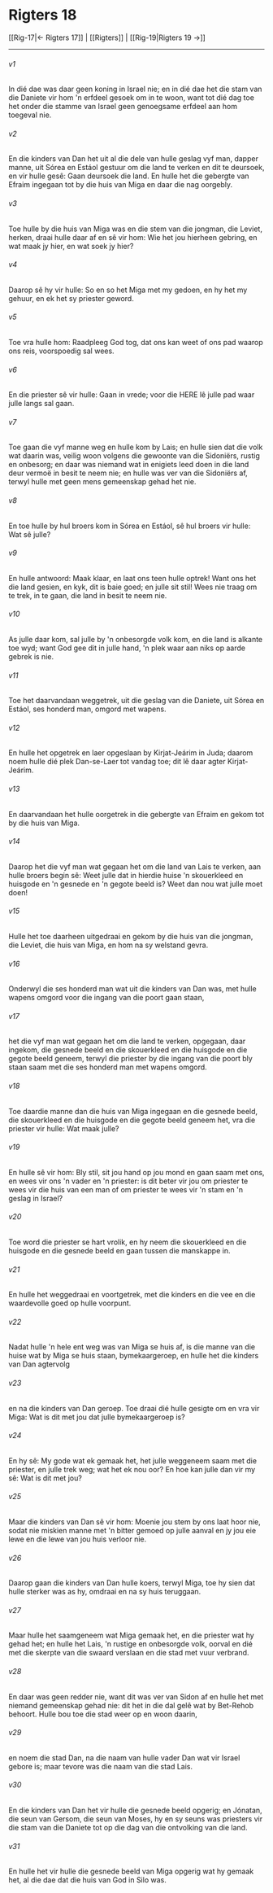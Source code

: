 # Rigters 18

[[Rig-17|← Rigters 17]] | [[Rigters]] | [[Rig-19|Rigters 19 →]]
***

###### v1
In dié dae was daar geen koning in Israel nie; en in dié dae het die stam van die Daniete vir hom 'n erfdeel gesoek om in te woon, want tot dié dag toe het onder die stamme van Israel geen genoegsame erfdeel aan hom toegeval nie. 
###### v2
En die kinders van Dan het uit al die dele van hulle geslag vyf man, dapper manne, uit Sórea en Estáol gestuur om die land te verken en dit te deursoek, en vir hulle gesê: Gaan deursoek die land. En hulle het die gebergte van Efraim ingegaan tot by die huis van Miga en daar die nag oorgebly. 
###### v3
Toe hulle by die huis van Miga was en die stem van die jongman, die Leviet, herken, draai hulle daar af en sê vir hom: Wie het jou hierheen gebring, en wat maak jy hier, en wat soek jy hier? 
###### v4
Daarop sê hy vir hulle: So en so het Miga met my gedoen, en hy het my gehuur, en ek het sy priester geword. 
###### v5
Toe vra hulle hom: Raadpleeg God tog, dat ons kan weet of ons pad waarop ons reis, voorspoedig sal wees. 
###### v6
En die priester sê vir hulle: Gaan in vrede; voor die HERE lê julle pad waar julle langs sal gaan. 
###### v7
Toe gaan die vyf manne weg en hulle kom by Lais; en hulle sien dat die volk wat daarin was, veilig woon volgens die gewoonte van die Sidoniërs, rustig en onbesorg; en daar was niemand wat in enigiets leed doen in die land deur vermoë in besit te neem nie; en hulle was ver van die Sidoniërs af, terwyl hulle met geen mens gemeenskap gehad het nie. 
###### v8
En toe hulle by hul broers kom in Sórea en Estáol, sê hul broers vir hulle: Wat sê julle? 
###### v9
En hulle antwoord: Maak klaar, en laat ons teen hulle optrek! Want ons het die land gesien, en kyk, dit is baie goed; en julle sit stil! Wees nie traag om te trek, in te gaan, die land in besit te neem nie. 
###### v10
As julle daar kom, sal julle by 'n onbesorgde volk kom, en die land is alkante toe wyd; want God gee dit in julle hand, 'n plek waar aan niks op aarde gebrek is nie. 
###### v11
Toe het daarvandaan weggetrek, uit die geslag van die Daniete, uit Sórea en Estáol, ses honderd man, omgord met wapens. 
###### v12
En hulle het opgetrek en laer opgeslaan by Kirjat-Jeárim in Juda; daarom noem hulle dié plek Dan-se-Laer tot vandag toe; dit lê daar agter Kirjat-Jeárim. 
###### v13
En daarvandaan het hulle oorgetrek in die gebergte van Efraim en gekom tot by die huis van Miga. 
###### v14
Daarop het die vyf man wat gegaan het om die land van Lais te verken, aan hulle broers begin sê: Weet julle dat in hierdie huise 'n skouerkleed en huisgode en 'n gesnede en 'n gegote beeld is? Weet dan nou wat julle moet doen! 
###### v15
Hulle het toe daarheen uitgedraai en gekom by die huis van die jongman, die Leviet, die huis van Miga, en hom na sy welstand gevra. 
###### v16
Onderwyl die ses honderd man wat uit die kinders van Dan was, met hulle wapens omgord voor die ingang van die poort gaan staan, 
###### v17
het die vyf man wat gegaan het om die land te verken, opgegaan, daar ingekom, die gesnede beeld en die skouerkleed en die huisgode en die gegote beeld geneem, terwyl die priester by die ingang van die poort bly staan saam met die ses honderd man met wapens omgord. 
###### v18
Toe daardie manne dan die huis van Miga ingegaan en die gesnede beeld, die skouerkleed en die huisgode en die gegote beeld geneem het, vra die priester vir hulle: Wat maak julle? 
###### v19
En hulle sê vir hom: Bly stil, sit jou hand op jou mond en gaan saam met ons, en wees vir ons 'n vader en 'n priester: is dit beter vir jou om priester te wees vir die huis van een man of om priester te wees vir 'n stam en 'n geslag in Israel? 
###### v20
Toe word die priester se hart vrolik, en hy neem die skouerkleed en die huisgode en die gesnede beeld en gaan tussen die manskappe in. 
###### v21
En hulle het weggedraai en voortgetrek, met die kinders en die vee en die waardevolle goed op hulle voorpunt. 
###### v22
Nadat hulle 'n hele ent weg was van Miga se huis af, is die manne van die huise wat by Miga se huis staan, bymekaargeroep, en hulle het die kinders van Dan agtervolg 
###### v23
en na die kinders van Dan geroep. Toe draai dié hulle gesigte om en vra vir Miga: Wat is dit met jou dat julle bymekaargeroep is? 
###### v24
En hy sê: My gode wat ek gemaak het, het julle weggeneem saam met die priester, en julle trek weg; wat het ek nou oor? En hoe kan julle dan vir my sê: Wat is dit met jou? 
###### v25
Maar die kinders van Dan sê vir hom: Moenie jou stem by ons laat hoor nie, sodat nie miskien manne met 'n bitter gemoed op julle aanval en jy jou eie lewe en die lewe van jou huis verloor nie. 
###### v26
Daarop gaan die kinders van Dan hulle koers, terwyl Miga, toe hy sien dat hulle sterker was as hy, omdraai en na sy huis teruggaan. 
###### v27
Maar hulle het saamgeneem wat Miga gemaak het, en die priester wat hy gehad het; en hulle het Lais, 'n rustige en onbesorgde volk, oorval en dié met die skerpte van die swaard verslaan en die stad met vuur verbrand. 
###### v28
En daar was geen redder nie, want dit was ver van Sidon af en hulle het met niemand gemeenskap gehad nie: dit het in die dal gelê wat by Bet-Rehob behoort. Hulle bou toe die stad weer op en woon daarin, 
###### v29
en noem die stad Dan, na die naam van hulle vader Dan wat vir Israel gebore is; maar tevore was die naam van die stad Lais. 
###### v30
En die kinders van Dan het vir hulle die gesnede beeld opgerig; en Jónatan, die seun van Gersom, die seun van Moses, hy en sy seuns was priesters vir die stam van die Daniete tot op die dag van die ontvolking van die land. 
###### v31
En hulle het vir hulle die gesnede beeld van Miga opgerig wat hy gemaak het, al die dae dat die huis van God in Silo was. 
